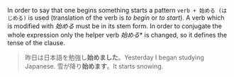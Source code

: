 In order to say that one begins something starts a pattern `verb + 始める (はじめる)` is used (translation of the verb is *to begin* or *to start*). A verb which is modified with *始める* must be in its stem form.
In order to conjugate the whole expression only the helper verb *始める** is changed, so it defines the tense of the clause.
>昨日は日本語を勉強し**始めました**。Yesterday I began studying Japanese.
>雪が降り**始めます**。It starts snowing.